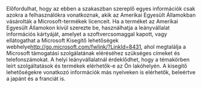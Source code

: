 <Token xmlns:xlink="http://www.w3.org/1999/xlink">Előfordulhat, hogy az ebben a szakaszban szereplő egyes információk csak azokra a felhasználókra vonatkoznak, akik az Amerikai Egyesült Államokban vásárolták a Microsoft-termékek licenceit. Ha a terméket az Amerikai Egyesült Államokon kívül szerezte be, használhatja a leányvállalat információs kártyáját, amelyet a szoftvercsomaggal kapott, vagy ellátogathat a <externalLink xmlns="http://ddue.schemas.microsoft.com/authoring/2003/5"><linkText>Microsoft Kisegítő lehetőségek webhelye</linkText><linkUri>http://go.microsoft.com/fwlink/?LinkId=8431</linkUri></externalLink>, ahol megtalálja a Microsoft támogatási szolgálatának eléréséhez szükséges címeket és telefonszámokat. A helyi leányvállalatnál érdeklődhet, hogy a témakörben leírt szolgáltatások és termékek elérhetők-e az Ön lakóhelyén. A kisegítő lehetőségekre vonatkozó információk más nyelveken is elérhetők, beleértve a japánt és a franciát is.</Token>

<!--HONumber=Jun16_HO4-->


